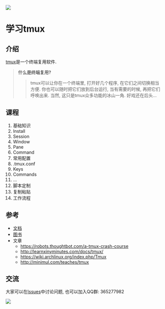 ![](http://tmux.github.io/logo.png)

# 学习tmux

## 介绍

[tmux](http://tmux.github.io/)是一个终端复用软件.

> **什么是终端复用?**
>> tmux可以让你在一个终端里, 打开好几个程序, 在它们之间切换相当方便.
>> 你也可以随时把它们放到后台运行, 当有需要的时候, 再把它们呼唤出来.
>> 当然, 这只是tmux众多功能的冰山一角. 好戏还在后头...

## 课程

1. 基础知识
  1. Install
  2. Session
  3. Window
  4. Pane
  5. Command
2. 常用配置
  1. .tmux.conf
  2. Keys
  3. Commands
  4. ...
3. 脚本定制
4. 复制粘贴
5. 工作流程

## 参考

- [文档](http://www.openbsd.org/cgi-bin/man.cgi/OpenBSD-current/man1/tmux.1)
- [图书](https://pragprog.com/book/bhtmux/tmux)
- 文章
  - https://robots.thoughtbot.com/a-tmux-crash-course
  - http://learnxinyminutes.com/docs/tmux/
  - https://wiki.archlinux.org/index.php/Tmux
  - http://minimul.com/teaches/tmux

## 交流

大家可以在[Issues](https://github.com/vimagick/learn-tmux/issues)中讨论问题,
也可以加入QQ群: 365277982

[![](http://stackexchange.com/users/flair/141612.png)](http://stackexchange.com/users/141612/kev)
